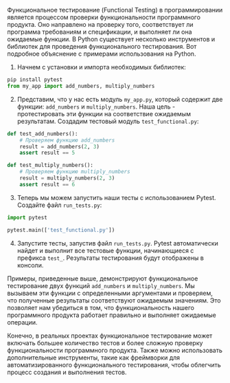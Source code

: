 Функциональное тестирование (Functional Testing) в программировании является процессом проверки функциональности программного продукта. Оно направлено на проверку того, соответствует ли программа требованиям и спецификации, и выполняет ли она ожидаемые функции. В Python существует несколько инструментов и библиотек для проведения функционального тестирования. Вот подробное объяснение с примерами использования на Python.

1. Начнем с установки и импорта необходимых библиотек:

```python
pip install pytest
from my_app import add_numbers, multiply_numbers
```

2. Представим, что у нас есть модуль `my_app.py`, который содержит две функции: `add_numbers` и `multiply_numbers`. Наша цель - протестировать эти функции на соответствие ожидаемым результатам. Создадим тестовый модуль `test_functional.py`:

```python
def test_add_numbers():
    # Проверяем функцию add_numbers
    result = add_numbers(2, 3)
    assert result == 5

def test_multiply_numbers():
    # Проверяем функцию multiply_numbers
    result = multiply_numbers(2, 3)
    assert result == 6
```

3. Теперь мы можем запустить наши тесты с использованием Pytest. Создайте файл `run_tests.py`:

```python
import pytest

pytest.main(['test_functional.py'])
```

4. Запустите тесты, запустив файл `run_tests.py`. Pytest автоматически найдет и выполнит все тестовые функции, начинающиеся с префикса `test_`. Результаты тестирования будут отображены в консоли.

Примеры, приведенные выше, демонстрируют функциональное тестирование двух функций `add_numbers` и `multiply_numbers`. Мы вызываем эти функции с определенными аргументами и проверяем, что полученные результаты соответствуют ожидаемым значениям. Это позволяет нам убедиться в том, что функциональность нашего программного продукта работает правильно и выполняет ожидаемые операции.

Конечно, в реальных проектах функциональное тестирование может включать большее количество тестов и более сложную проверку функциональности программного продукта. Также можно использовать дополнительные инструменты, такие как фреймворки для автоматизированного функционального тестирования, чтобы облегчить процесс создания и выполнения тестов.
